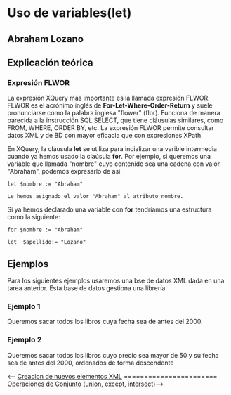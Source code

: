 # Uso de variables(let) #
## Abraham Lozano ##
## Explicación teórica ##
### Expresión FLWOR ###
La expresión XQuery más importante es la llamada expresión FLWOR. FLWOR es el acrónimo inglés de **For-Let-Where-Order-Return** y suele pronunciarse como la palabra inglesa "flower" (flor). Funciona de manera parecida a la instrucción SQL SELECT, que tiene cláusulas similares, como FROM, WHERE, ORDER BY, etc. La expresión FLWOR permite consultar datos XML y de BD con mayor eficacia que con expresiones XPath.

En XQuery, la cláusula **let** se utiliza para incializar una varible intermedia cuando ya hemos usado la claúsula **for**.
Por ejemplo, si queremos una variable que llamada "nombre" cuyo contenido sea una cadena con valor "Abraham", podemos expresarlo de así:

    let $nombre := "Abraham"

    Le hemos asignado el valor "Abraham" al atributo nombre.

Si ya hemos declarado una variable con **for** tendriamos una estructura como la siguiente:

    for $nombre := "Abraham"

    let  $apellido:= "Lozano"




## Ejemplos ##
Para los siguientes ejemplos usaremos una bse de datos XML dada en una tarea anterior. Esta base de datos gestiona una librería

### Ejemplo 1 ###
Queremos sacar todos los libros cuya fecha sea de antes del 2000.


### Ejemplo 2 ###
Queremos sacar todos los libros cuyo precio sea mayor de 50 y su fecha sea de antes del 2000, ordenados de forma descendente

<-- [Creacion de nuevos elementos XML](./asdrian.md) ======================= [Operaciones de Conjunto (union, except, intersect)](./JuanMt.md)-->
